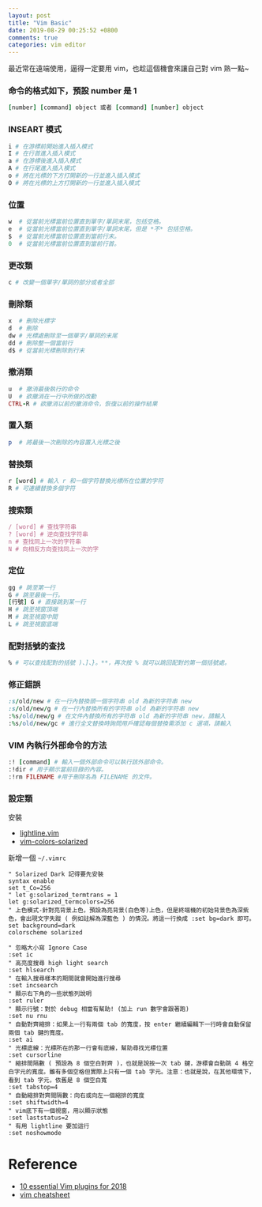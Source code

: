 ```yaml
---
layout: post
title: "Vim Basic"
date: 2019-08-29 00:25:52 +0800
comments: true
categories: vim editor
---
```


<!-- more -->

最近常在遠端使用，逼得一定要用 vim，也趁這個機會來讓自己對 vim 熟一點~

### 命令的格式如下，預設 number 是 1

``` ruby
[number] [command] object 或者 [command] [number] object
```

### INSEART 模式

```ruby
i # 在游標前開始進入插入模式
I # 在行首進入插入模式
a # 在游標後進入插入模式
A # 在行尾進入插入模式
o # 將在光標的下方打開新的一行並進入插入模式
O # 將在光標的上方打開新的一行並進入插入模式
```

### 位置

```ruby
w  # 從當前光標當前位置直到單字/單詞末尾，包括空格。
e  # 從當前光標當前位置直到單字/單詞末尾，但是 *不* 包括空格。
$  # 從當前光標當前位置直到當前行末。
0  # 從當前光標當前位置直到當前行首。
```

### 更改類

```ruby
c # 改變一個單字/單詞的部分或者全部
```

### 刪除類

```ruby
x  # 刪除光標字
d  # 刪除
dw # 光標處刪除至一個單字/單詞的末尾 
dd # 刪除整一個當前行
d$ # 從當前光標刪除到行末
```

### 撤消類

```ruby
u  # 撤消最後執行的命令
U  # 欲撤消在一行中所做的改動
CTRL-R # 欲撤消以前的撤消命令，恢復以前的操作結果
```

### 置入類

```ruby
p  # 將最後一次刪除的內容置入光標之後
```

### 替換類

```ruby
r [word] # 輸入 r 和一個字符替換光標所在位置的字符
R # 可連續替換多個字符
```

### 搜索類

```ruby
/ [word] # 查找字符串
? [word] # 逆向查找字符串
n # 查找同上一次的字符串
N # 向相反方向查找同上一次的字
```

### 定位

```ruby
gg # 跳至第一行
G # 跳至最後一行。
[行號] G # 直接跳到某一行
H # 跳至視窗頂端
M # 跳至視窗中間
L # 跳至視窗底端
```

### 配對括號的查找

```ruby
% # 可以查找配對的括號 )、]、}。**，再次按 % 就可以跳回配對的第一個括號處。
```

### 修正錯誤

```ruby
:s/old/new # 在一行內替換頭一個字符串 old 為新的字符串 new 
:s/old/new/g # 在一行內替換所有的字符串 old 為新的字符串 new 
:%s/old/new/g # 在文件內替換所有的字符串 old 為新的字符串 new，請輸入 
:%s/old/new/gc # 進行全文替換時詢問用戶確認每個替換需添加 c 選項，請輸入 
```

### VIM 內執行外部命令的方法

```ruby
:! [command] # 輸入一個外部命令可以執行該外部命令。
:!dir # 用于顯示當前目錄的內容。
:!rm FILENAME #用于刪除名為 FILENAME 的文件。
```

### 設定類

安裝 

* [lightline.vim](https://github.com/itchyny/lightline.vim)
* [vim-colors-solarized](https://github.com/altercation/vim-colors-solarized)

新增一個 `~/.vimrc`

```
" Solarized Dark 記得要先安裝
syntax enable
set t_Co=256
" let g:solarized_termtrans = 1
let g:solarized_termcolors=256
" 上色模式-針對亮背景上色，預設為亮背景(白色等)上色，但是終端機的初始背景色為深紫色，會出現文字失蹤 ( 例如註解為深藍色 ) 的情況。將這一行換成 :set bg=dark 即可。
set background=dark
colorscheme solarized

" 忽略大小寫 Ignore Case
:set ic
" 高亮度搜尋 high light search
:set hlsearch
" 在輸入搜尋樣本的期間就會開始進行搜尋
:set incsearch
" 顯示右下角的一些狀態列說明
:set ruler
" 顯示行號：對於 debug 相當有幫助! (加上 run 數字會跟著跑)
:set nu rnu
" 自動對齊縮排：如果上一行有兩個 tab 的寬度，按 enter 繼續編輯下一行時會自動保留兩個 tab 鍵的寬度。
:set ai
" 光標底線：光標所在的那一行會有底線，幫助尋找光標位置
:set cursorline
" 縮排間隔數 ( 預設為 8 個空白對齊 )，也就是說按一次 tab 鍵，游標會自動跳 4 格空白字元的寬度。雖有多個空格但實際上只有一個 tab 字元。注意：也就是說，在其他環境下，看到 tab 字元，依舊是 8 個空白寬
:set tabstop=4
" 自動縮排對齊間隔數：向右或向左一個縮排的寬度
:set shiftwidth=4
" vim底下有一個視窗，用以顯示狀態
:set laststatus=2
" 有用 lightline 要加這行
:set noshowmode
```

# Reference

* [10 essential Vim plugins for 2018](https://medium.com/@huntie/10-essential-vim-plugins-for-2018-39957190b7a9)
* [vim cheatsheet](https://vim.rtorr.com/)
